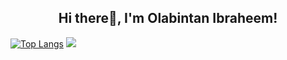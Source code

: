 <h2 align="center">Hi there👋, I'm Olabintan Ibraheem!</h2>


[![Top Langs](https://github-readme-stats.vercel.app/api/top-langs/?username=highfrezh&layout=compact)](https://github.com/anuraghazra/github-readme-stats)
<img 
   src="https://github-readme-stats.vercel.app/api?username=highfrezh&show_icons=true&theme=tokyonight" 
/>   

<!--
**highfrezh/highfrezh** is a ✨ _special_ ✨ repository because its `README.md` (this file) appears on your GitHub profile.

Here are some ideas to get you started:

- 🔭 I’m currently working on ...
- 🌱 I’m currently learning ...
- 👯 I’m looking to collaborate on ...
- 🤔 I’m looking for help with ...
- 💬 Ask me about ...
- 📫 How to reach me: ...
- 😄 Pronouns: ...
- ⚡ Fun fact: ...
-->
